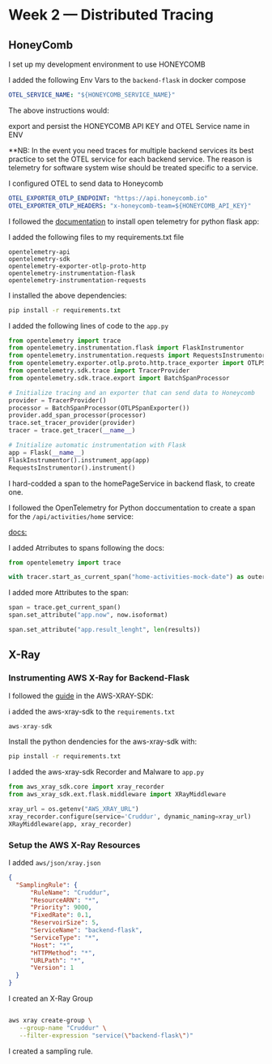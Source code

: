 # Week 2 — Distributed Tracing

## HoneyComb

I set up my development environment to use HONEYCOMB

I added the following Env Vars to the `backend-flask` in docker compose

```yml
OTEL_SERVICE_NAME: "${HONEYCOMB_SERVICE_NAME}"
```
The above instructions would:

export and persist the HONEYCOMB API KEY and OTEL Service name in ENV

**NB: In the event you need traces for multiple backend services its best practice to set the OTEL service for each backend service. The reason is telemetry for software system wise should be treated specific to a service.

I configured OTEL to send data to Honeycomb

```yml
OTEL_EXPORTER_OTLP_ENDPOINT: "https://api.honeycomb.io"
OTEL_EXPORTER_OTLP_HEADERS: "x-honeycomb-team=${HONEYCOMB_API_KEY}"
```

I followed the [documentation](https://docs.honeycomb.io/quickstart/#step-3-instrument-your-application-to-send-telemetry-data-to-honeycomb) to install open telemetry for python flask app:

I added the following files to my requirements.txt file

```
opentelemetry-api 
opentelemetry-sdk 
opentelemetry-exporter-otlp-proto-http 
opentelemetry-instrumentation-flask 
opentelemetry-instrumentation-requests
```

I installed the above dependencies:

```sh
pip install -r requirements.txt
```

I added the following lines of code to the `app.py`

```py
from opentelemetry import trace
from opentelemetry.instrumentation.flask import FlaskInstrumentor
from opentelemetry.instrumentation.requests import RequestsInstrumentor
from opentelemetry.exporter.otlp.proto.http.trace_exporter import OTLPSpanExporter
from opentelemetry.sdk.trace import TracerProvider
from opentelemetry.sdk.trace.export import BatchSpanProcessor
```


```py
# Initialize tracing and an exporter that can send data to Honeycomb
provider = TracerProvider()
processor = BatchSpanProcessor(OTLPSpanExporter())
provider.add_span_processor(processor)
trace.set_tracer_provider(provider)
tracer = trace.get_tracer(__name__)
```

```py
# Initialize automatic instrumentation with Flask
app = Flask(__name__)
FlaskInstrumentor().instrument_app(app)
RequestsInstrumentor().instrument()
```

I hard-codded a span to the homePageService in backend flask, to  create one.

I followed the OpenTelemetry for Python doccumentation to create a span for the `/api/activities/home` service:

[docs:](https://docs.honeycomb.io/getting-data-in/opentelemetry/python/)

I added Atrributes to spans following the docs:

```py
from opentelemetry import trace

with tracer.start_as_current_span("home-activities-mock-date") as outer_span:
```

I added more Attributes to the span:
```py
span = trace.get_current_span()
span.set_attribute("app.now", now.isoformat)

span.set_attribute("app.result_lenght", len(results))
```

## X-Ray

### Instrumenting AWS X-Ray for Backend-Flask

I followed the [guide](https://github.com/aws/aws-xray-sdk-python) in the AWS-XRAY-SDK:

i added the aws-xray-sdk to the `requirements.txt`

```py
aws-xray-sdk
```

Install the python dendencies for the aws-xray-sdk with:

```sh
pip install -r requirements.txt
```

I added the aws-xray-sdk Recorder and Malware to `app.py`

```py
from aws_xray_sdk.core import xray_recorder
from aws_xray_sdk.ext.flask.middleware import XRayMiddleware

xray_url = os.getenv("AWS_XRAY_URL")
xray_recorder.configure(service='Cruddur', dynamic_naming=xray_url)
XRayMiddleware(app, xray_recorder)
```

### Setup the AWS X-Ray Resources

I added `aws/json/xray.json`

```json
{
  "SamplingRule": {
      "RuleName": "Cruddur",
      "ResourceARN": "*",
      "Priority": 9000,
      "FixedRate": 0.1,
      "ReservoirSize": 5,
      "ServiceName": "backend-flask",
      "ServiceType": "*",
      "Host": "*",
      "HTTPMethod": "*",
      "URLPath": "*",
      "Version": 1
  }
}
```

I created an X-Ray Group
```sh

aws xray create-group \
   --group-name "Cruddur" \
   --filter-expression "service(\"backend-flask\")"
```

I created a sampling rule.



